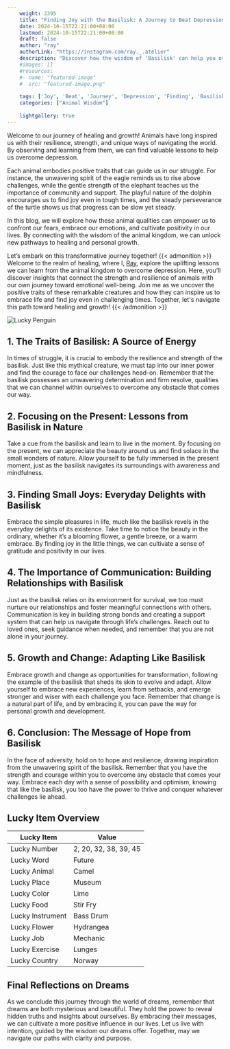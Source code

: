 ```yaml
---
    weight: 2395
    title: "Finding Joy with the Basilisk: A Journey to Beat Depression"  # Assuming 'title' column exists
    date: 2024-10-15T22:21:00+08:00
    lastmod: 2024-10-15T22:21:00+08:00
    draft: false
    author: "ray"
    authorLink: "https://instagram.com/ray._.atelier"
    description: "Discover how the wisdom of 'Basilisk' can help you overcome depression and find joy in your life journey."
    #images: []
    #resources:
    #- name: "featured-image"
    #  src: "featured-image.png"
    
    tags: ['Joy', 'Beat', 'Journey', 'Depression', 'Finding', 'Basilisk']
    categories: ["Animal Wisdom"]
    
    lightgallery: true
---
```

    
Welcome to our journey of healing and growth! Animals have long inspired us with their resilience, strength, and unique ways of navigating the world. By observing and learning from them, we can find valuable lessons to help us overcome depression.

Each animal embodies positive traits that can guide us in our struggle. For instance, the unwavering spirit of the eagle reminds us to rise above challenges, while the gentle strength of the elephant teaches us the importance of community and support. The playful nature of the dolphin encourages us to find joy even in tough times, and the steady perseverance of the turtle shows us that progress can be slow yet steady.

In this blog, we will explore how these animal qualities can empower us to confront our fears, embrace our emotions, and cultivate positivity in our lives. By connecting with the wisdom of the animal kingdom, we can unlock new pathways to healing and personal growth.

Let’s embark on this transformative journey together!
{{< admonition >}}
Welcome to the realm of healing, where I, [Ray](https://instagram.com/ray._.atelier), explore the uplifting lessons we can learn from the animal kingdom to overcome depression. Here, you’ll discover insights that connect the strength and resilience of animals with our own journey toward emotional well-being. Join me as we uncover the positive traits of these remarkable creatures and how they can inspire us to embrace life and find joy even in challenging times. Together, let's navigate this path toward healing and growth!
{{< /admonition >}}

![Lucky Penguin](https://cdn.pixabay.com/photo/2024/09/07/02/34/penguins-9028827_1280.jpg "Lucky Penguin")

## 1. The Traits of Basilisk: A Source of Energy
In times of struggle, it is crucial to embody the resilience and strength of the basilisk. Just like this mythical creature, we must tap into our inner power and find the courage to face our challenges head-on. Remember that the basilisk possesses an unwavering determination and firm resolve, qualities that we can channel within ourselves to overcome any obstacle that comes our way.

## 2. Focusing on the Present: Lessons from Basilisk in Nature
Take a cue from the basilisk and learn to live in the moment. By focusing on the present, we can appreciate the beauty around us and find solace in the small wonders of nature. Allow yourself to be fully immersed in the present moment, just as the basilisk navigates its surroundings with awareness and mindfulness.

## 3. Finding Small Joys: Everyday Delights with Basilisk
Embrace the simple pleasures in life, much like the basilisk revels in the everyday delights of its existence. Take time to notice the beauty in the ordinary, whether it’s a blooming flower, a gentle breeze, or a warm embrace. By finding joy in the little things, we can cultivate a sense of gratitude and positivity in our lives.

## 4. The Importance of Communication: Building Relationships with Basilisk
Just as the basilisk relies on its environment for survival, we too must nurture our relationships and foster meaningful connections with others. Communication is key in building strong bonds and creating a support system that can help us navigate through life’s challenges. Reach out to loved ones, seek guidance when needed, and remember that you are not alone in your journey.

## 5. Growth and Change: Adapting Like Basilisk
Embrace growth and change as opportunities for transformation, following the example of the basilisk that sheds its skin to evolve and adapt. Allow yourself to embrace new experiences, learn from setbacks, and emerge stronger and wiser with each challenge you face. Remember that change is a natural part of life, and by embracing it, you can pave the way for personal growth and development.

## 6. Conclusion: The Message of Hope from Basilisk
In the face of adversity, hold on to hope and resilience, drawing inspiration from the unwavering spirit of the basilisk. Remember that you have the strength and courage within you to overcome any obstacle that comes your way. Embrace each day with a sense of possibility and optimism, knowing that like the basilisk, you too have the power to thrive and conquer whatever challenges lie ahead.


## Lucky Item Overview
| Lucky Item          | Value              |
|---------------|--------------------|
| Lucky Number        | 2, 20, 32, 38, 39, 45  |
| Lucky Word          | Future |
| Lucky Animal        | Camel |
| Lucky Place         | Museum     |
| Lucky Color         | Lime     |
| Lucky Food          | Stir Fry      |
| Lucky Instrument    | Bass Drum |
| Lucky Flower        | Hydrangea    |
| Lucky Job           | Mechanic       |
| Lucky Exercise      | Lunges  |
| Lucky Country       | Norway    |


##  Final Reflections on Dreams

As we conclude this journey through the world of dreams, remember that dreams are both mysterious and beautiful. They hold the power to reveal hidden truths and insights about ourselves. By embracing their messages, we can cultivate a more positive influence in our lives. Let us live with intention, guided by the wisdom our dreams offer. Together, may we navigate our paths with clarity and purpose.
